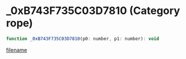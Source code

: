 # _0xB743F735C03D7810 (Category rope)

```js
function _0xB743F735C03D7810(p0: number, p1: number): void
```

[filename](_0xB743F735C03D7810_m.md ':include')